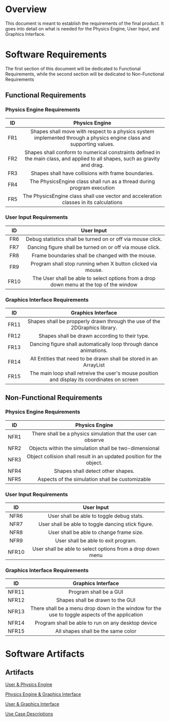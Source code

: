 # Overview

This document is meant to establish the requirements of the final product. It goes into detail on what is needed for the Physics Engine, User Input, and Graphics Interface.

# Software Requirements

The first section of this document will be dedicated to Functional Requirements, while the second section will be dedicated to Non-Functional Requirements
  
  ## Functional Requirements
  
  ### Physics Engine Requirements
  | ID | Physics Engine | 
  | :-------------:| :----------: | 
  | FR1 | Shapes shall move with respect to a physics system implemented through a physics engine class and supporting values. | 
  | FR2 | Shapes shall conform to numerical constraints defined in the main class, and applied to all shapes, such as gravity and drag. | 
  | FR3 | Shapes shall have collisions with frame boundaries. | 
  | FR4 | The PhysicsEngine class shall run as a thread during program execution |
  | FR5 | The PhysicsEngine class shall use vector and acceleration classes in its calculations |
  
  ### User Input Requirements
  | ID | User Input | 
  | :-------------:| :----------: |
  | FR6 | Debug statistics shall be turned on or off via mouse click. | 
  | FR7 | Dancing figure shall be turned on or off via mouse click. | 
  | FR8 | Frame boundaries shall be changed with the mouse.  | 
  | FR9 | Program shall stop running when X button clicked via mouse. | 
  | FR10| The User shall be able to select options from a drop down menu at the top of the window |
  
  ### Graphics Interface Requirements
  | ID | Graphics Interface | 
  | :-------------:| :----------: |
  | FR11| Shapes shall be propperly drawn through the use of the 2DGraphics library. | 
  | FR12| Shapes shall be drawn according to their type. | 
  | FR13| Dancing figure shall automatically loop through dance animations. | 
  | FR14| All Entities that need to be drawn shall be stored in an ArrayList | 
  | FR15| The main loop shall retreive the user's mouse position and display its coordinates on screen |
  
  ## Non-Functional Requirements
  
  ### Physics Engine Requirements
  | ID | Physics Engine | 
  | :-------------:| :----------: | 
  | NFR1 | There shall be a physics simulation that the user can observe | 
  | NFR2 | Objects within the simulation shall be two-dimensional |
  | NFR3 | Object collision shall result in an updated position for the object. |
  | NFR4 | Shapes shall detect other shapes. | 
  | NFR5 | Aspects of the simulation shall be customizable |
  
  ### User Input Requirements
  | ID | User Input | 
  | :-------------:| :----------: | 
  | NFR6 | User shall be able to toggle debug stats. | 
  | NFR7 | User shall be able to toggle dancing stick figure. |
  | NFR8 | User shall be able to change frame size. |
  | NFR9 | User shall be able to exit program. | 
  | NFR10 | User shall be able to select options from a drop down menu |
  
  ### Graphics Interface Requirements
  | ID | Graphics Interface | 
  | :-------------:| :----------: | 
  | NFR11 | Program shall be a GUI | 
  | NFR12 | Shapes shall be drawn to the GUI |
  | NFR13 | There shall be a menu drop down in the window for the use to toggle aspects of the application |
  | NFR14 | Program shall be able to run on any desktop device | 
  | NFR15 | All shapes shall be the same color |
  
  # Software Artifacts
  
  <Describe the purpose of this section>
  
  ## Artifacts
  
  [User & Physics Engine](to_some_file.pdf)
  
  [Physics Engine & Graphics Interface](to_some_file.pdf)
  
  [User & Graphics Interface](to_some_file.pdf)
  
  [Use Case Descriptions](user_graphics.pdf)
